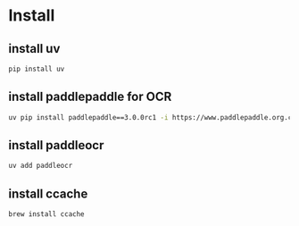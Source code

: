 
# Install
## install uv
```sh
pip install uv
```

## install paddlepaddle for OCR
```sh
uv pip install paddlepaddle==3.0.0rc1 -i https://www.paddlepaddle.org.cn/packages/stable/cpu/
```

## install paddleocr
```sh
uv add paddleocr
```

## install ccache
```sh
brew install ccache
```